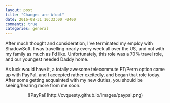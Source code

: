 ```yaml
---
layout: post
title: "Changes are Afoot"
date: 2016-08-31 10:33:00 -0400
comments: true
categories: general
---
```


After much thought and consideration, I've terminated my employ with ShadowSoft. I was travelling nearly every week all over the US, and not with my family as much as I'd like. Unfortunately, this role was a 70% travel role, and our youngest needed Daddy home.

As luck would have it, a totally awesome telecommute FT/Perm option came up with PayPal, and I accepted rather excitedly, and began that role today.  After some getting acquainted with my new duties, you should be seeing/hearing more from me soon.

<center>![PayPal](http://cvquesty.github.io/images/paypal.png)</center>
